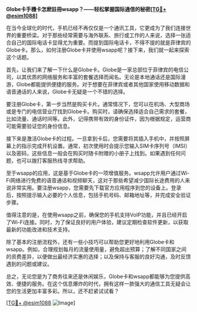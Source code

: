 **Globe卡手機卡怎麽註冊wsapp？——轻松掌握国际通信的秘密[[TG💪+ @esim1088](https://t.me/s/esim1088)]**

在当今全球化的时代，手机已经不再仅仅是一个通讯工具，它更成为了我们连接世界的重要桥梁。对于那些经常需要与海外联系、旅行或工作的人来说，选择一张适合自己的国际电话卡显得尤为重要。而提到国际电话卡，不得不提的就是菲律宾的Globe卡。那么，如何注册Globe卡并使用wsapp呢？接下来，我们就一起来探索这个话题。

首先，让我们来了解一下什么是Globe卡。Globe是一家总部位于菲律宾的电信公司，以其优质的网络服务和丰富的套餐选择而闻名。无论是本地通话还是国际漫游，Globe都能提供便捷的服务。对于想要在菲律宾或者其他国家使用移动数据和语音通话的人来说，Globe卡无疑是一个不错的选择。

要注册Globe卡，第一步当然是购买卡片。通常情况下，您可以在机场、大型商场或是专门的电信营业厅找到Globe卡。购买时，请确保选择适合自己需求的套餐，比如流量、通话时间等。此外，记得携带有效的身份证件，因为根据规定，运营商可能需要验证您的身份信息。

接下来是激活Globe卡的过程。一旦拿到卡后，您需要将其插入手机中，并按照屏幕上的指示完成开机设置。通常，初次使用时会提示您输入SIM卡序列号（IMSI）以及密码，这些信息一般会在购买时随卡附赠的小册子上找到。如果遇到任何问题，也可以拨打客服热线寻求帮助。

至于wsapp的应用，这是基于Globe卡的一项增值服务。wsapp允许用户通过Wi-Fi网络进行免费的语音通话和视频聊天，这对于那些希望减少国际长途费用的人来说非常实用。要注册wsapp，您需要先下载官方应用程序到您的设备上。登录后，按照提示输入必要的个人信息，包括手机号码、邮箱地址等，并完成安全验证步骤。

值得注意的是，在使用wsapp之前，确保您的手机支持VoIP功能，并且已经开启了Wi-Fi连接。同时，为了保证良好的用户体验，建议定期检查软件更新，以获取最新的功能改进和技术支持。

除了基本的注册流程外，还有一些小技巧可以帮助您更好地利用Globe卡和wsapp。例如，合理规划每月的流量使用量，避免超出预算；了解不同国家之间的资费差异，以便做出最经济实惠的选择；以及保持与客服的良好沟通，及时反馈遇到的问题或建议。

总之，无论您是为了商务往来还是休闲娱乐，Globe卡和wsapp都能够为您提供高效、便捷的服务。在这个信息爆炸的时代，拥有这样一款强大的通信工具无疑会让您的生活更加丰富多彩。所以，还不赶紧试试看？

[[TG💪+ @esim1088](https://t.me/s/esim1088) ![Image](https://i.postimg.cc/4NQfJmqS/Snipaste-2025-05-13-00-14-12.png)]